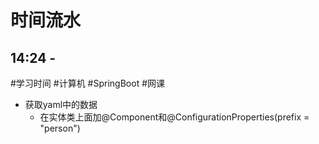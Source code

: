 # 时间流水
## 14:24 - 
#学习时间 #计算机 #SpringBoot #网课 
- 获取yaml中的数据
	- 在实体类上面加@Component和@ConfigurationProperties(prefix = "person")